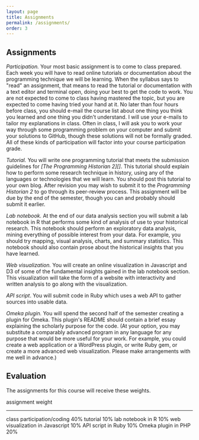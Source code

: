 ```yaml
---
layout: page
title: Assignments
permalink: /assignments/
order: 3
---
```


## Assignments

*Participation.* Your most basic assignment is to come to class
prepared. Each week you will have to read online tutorials or
documentation about the programming technique we will be learning. When
the syllabus says to "read" an assignment, that means to read the
tutorial or documentation with a text editor and terminal open, doing
your best to get the code to work. You are not expected to come to class
having mastered the topic, but you are expected to come having tried
your hand at it. No later than four hours before class, you should
e-mail the course list about one thing you think you learned and one
thing you didn't understand. I will use your e-mails to tailor my
explanations in class. Often in class, I will ask you to work your way
through some programming problem on your computer and submit your
solutions to GitHub, though these solutions will not be formally graded.
All of these kinds of participation will factor into your course
participation grade.

*Tutorial.* You will write one programming tutorial that meets the
submission guidelines for *[The Programming Historian 2][]*. This
tutorial should explain how to perform some research technique in
history, using any of the languages or technologies that we will learn.
You should post this tutorial to your own blog. After revision you may
wish to submit it to the *Programming Historian 2* to go through its
peer-review process. This assignment will be due by the end of the
semester, though you can and probably should submit it earlier.

*Lab notebook.* At the end of our data analysis section you will submit
a lab notebook in R that performs some kind of analysis of use to your
historical research. This notebook should perform an exploratory data
analysis, mining everything of possible interest from your data. For
example, you should try mapping, visual analysis, charts, and summary
statistics. This notebook should also contain prose about the historical
insights that you have learned.

*Web visualization.* You will create an online visualization in
Javascript and D3 of some of the fundamental insights gained in the lab
notebook section. This visualization will take the form of a website
with interactivity and written analysis to go along with the
visualization.

*API script*. You will submit code in Ruby which uses a web API to
gather sources into usable data.

*Omeka plugin.* You will spend the second half of the semester creating
a plugin for Omeka. This plugin's README should contain a brief essay
explaining the scholarly purpose for the code. (At your option, you may
substitute a comparably advanced program in any language for any purpose
that would be more useful for your work. For example, you could create a
web application or a WordPress plugin, or write Ruby gem, or create a
more advanced web visualization. Please make arrangements with me well
in advance.)

## Evaluation

The assignments for this course will receive these weights.

  assignment                        weight
  --------------------------------- --------
  class participation/coding        40%
  tutorial                          10%
  lab notebook in R                 10%
  web visualization in Javascript   10%
  API script in Ruby                10%
  Omeka plugin in PHP               20%

